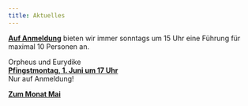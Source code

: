 ```yaml
---
title: Aktuelles
---
```


[**Auf Anmeldung**](/fuehrungen/) bieten wir immer sonntags um 15 Uhr  eine Führung für maximal 10 Personen an.  

Orpheus und Eurydike  
[**Pfingstmontag, 1. Juni um 17 Uhr**](/veranstaltungen/2020/orpheus/)  
Nur auf Anmeldung!  

[**Zum Monat Mai**](/bildgedanken/20200501monatmai/)

